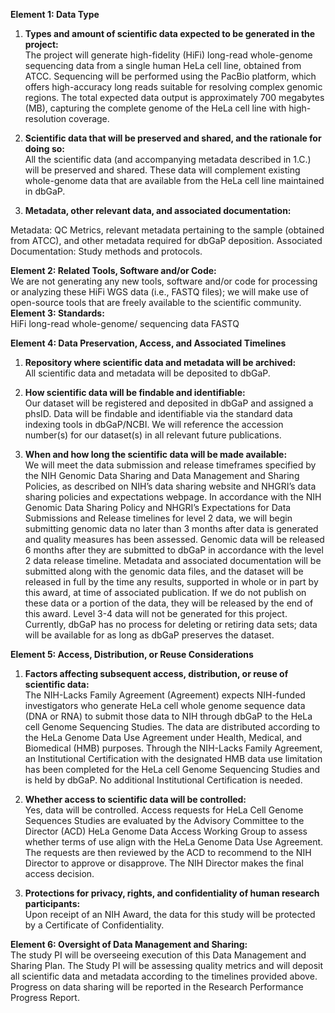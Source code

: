 **Element 1: Data Type**

1. **Types and amount of scientific data expected to be generated in the project:**  
   The project will generate high-fidelity (HiFi) long-read whole-genome sequencing data from a single human HeLa cell line, obtained from ATCC. Sequencing will be performed using the PacBio platform, which offers high-accuracy long reads suitable for resolving complex genomic regions. The total expected data output is approximately 700 megabytes (MB), capturing the complete genome of the HeLa cell line with high-resolution coverage.

2. **Scientific data that will be preserved and shared, and the rationale for doing so:**  
   All the scientific data (and accompanying metadata described in 1.C.) will be preserved and shared. These data will complement existing whole-genome data that are available from the HeLa cell line maintained in dbGaP.

3. **Metadata, other relevant data, and associated documentation:**

Metadata: QC Metrics, relevant metadata pertaining to the sample (obtained from ATCC), and other metadata required for dbGaP deposition. Associated Documentation: Study methods and protocols.

**Element 2: Related Tools, Software and/or Code:**  
We are not generating any new tools, software and/or code for processing or analyzing these HiFi WGS data (i.e., FASTQ files); we will make use of open-source tools that are freely available to the scientific community.
**Element 3: Standards:**  
HiFi long-read whole-genome/ sequencing data FASTQ

**Element 4: Data Preservation, Access, and Associated Timelines**

1. **Repository where scientific data and metadata will be archived:**  
   All scientific data and metadata will be deposited to dbGaP.

2. **How scientific data will be findable and identifiable:**  
   Our dataset will be registered and deposited in dbGaP and assigned a phsID. Data will be findable and identifiable via the standard data indexing tools in dbGaP/NCBI. We will reference the accession number(s) for our dataset(s) in all relevant future publications.

3. **When and how long the scientific data will be made available:**  
   We will meet the data submission and release timeframes specified by the NIH Genomic Data Sharing and Data Management and Sharing Policies, as described on NIH’s data sharing website and NHGRI’s data sharing policies and expectations webpage. In accordance with the NIH Genomic Data Sharing Policy and NHGRI’s Expectations for Data Submissions and Release timelines for level 2 data, we will begin submitting genomic data no later than 3 months after data is generated and quality measures has been assessed. Genomic data will be released 6 months after they are submitted to dbGaP in accordance with the level 2 data release timeline. Metadata and associated documentation will be submitted along with the genomic data files, and the dataset will be released in full by the time any results, supported in whole or in part by this award, at time of associated publication. If we do not publish on these data or a portion of the data, they will be released by the end of this award. Level 3-4 data will not be generated for this project. Currently, dbGaP has no process for deleting or retiring data sets; data will be available for as long as dbGaP preserves the dataset.

**Element 5: Access, Distribution, or Reuse Considerations**

1. **Factors affecting subsequent access, distribution, or reuse of scientific data:**  
   The NIH-Lacks Family Agreement (Agreement) expects NIH-funded investigators who generate HeLa cell whole genome sequence data (DNA or RNA) to submit those data to NIH through dbGaP to the HeLa cell Genome Sequencing Studies. The data are distributed according to the HeLa Genome Data Use Agreement under Health, Medical, and Biomedical (HMB) purposes. Through the NIH-Lacks Family Agreement, an Institutional Certification with the designated HMB data use limitation has been completed for the HeLa cell Genome Sequencing Studies and is held by dbGaP. No additional Institutional Certification is needed.

2. **Whether access to scientific data will be controlled:**  
   Yes, data will be controlled. Access requests for HeLa Cell Genome Sequences Studies are evaluated by the Advisory Committee to the Director (ACD) HeLa Genome Data Access Working Group to assess whether terms of use align with the HeLa Genome Data Use Agreement. The requests are then reviewed by the ACD to recommend to the NIH Director to approve or disapprove. The NIH Director makes the final access decision.

3. **Protections for privacy, rights, and confidentiality of human research participants:**  
   Upon receipt of an NIH Award, the data for this study will be protected by a Certificate of Confidentiality.

**Element 6: Oversight of Data Management and Sharing:**  
The study PI will be overseeing execution of this Data Management and Sharing Plan. The Study PI will be assessing quality metrics and will deposit all scientific data and metadata according to the timelines provided above. Progress on data sharing will be reported in the Research Performance Progress Report.
